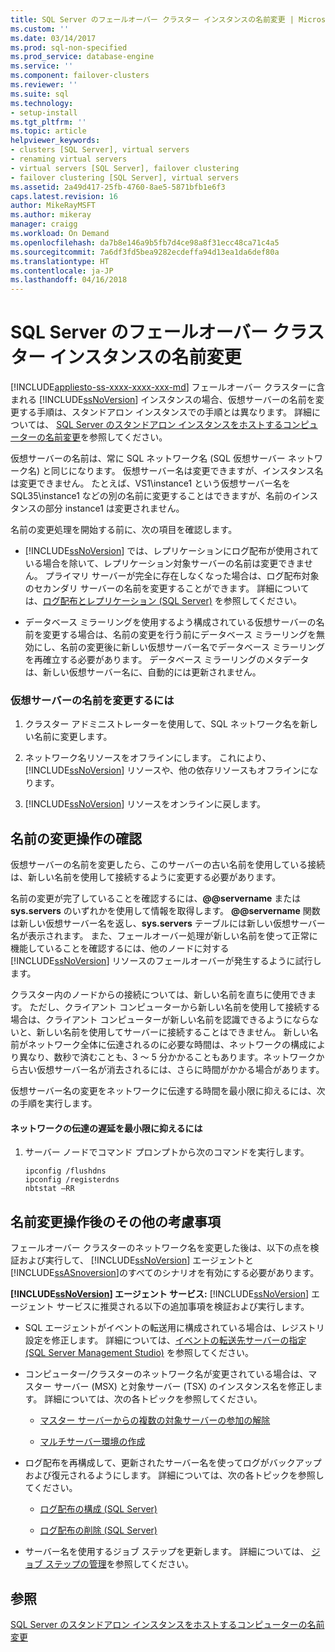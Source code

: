 ```yaml
---
title: SQL Server のフェールオーバー クラスター インスタンスの名前変更 | Microsoft Docs
ms.custom: ''
ms.date: 03/14/2017
ms.prod: sql-non-specified
ms.prod_service: database-engine
ms.service: ''
ms.component: failover-clusters
ms.reviewer: ''
ms.suite: sql
ms.technology:
- setup-install
ms.tgt_pltfrm: ''
ms.topic: article
helpviewer_keywords:
- clusters [SQL Server], virtual servers
- renaming virtual servers
- virtual servers [SQL Server], failover clustering
- failover clustering [SQL Server], virtual servers
ms.assetid: 2a49d417-25fb-4760-8ae5-5871bfb1e6f3
caps.latest.revision: 16
author: MikeRayMSFT
ms.author: mikeray
manager: craigg
ms.workload: On Demand
ms.openlocfilehash: da7b8e146a9b5fb7d4ce98a8f31ecc48ca71c4a5
ms.sourcegitcommit: 7a6df3fd5bea9282ecdeffa94d13ea1da6def80a
ms.translationtype: HT
ms.contentlocale: ja-JP
ms.lasthandoff: 04/16/2018
---
```

# <a name="rename-a-sql-server-failover-cluster-instance"></a>SQL Server のフェールオーバー クラスター インスタンスの名前変更
[!INCLUDE[appliesto-ss-xxxx-xxxx-xxx-md](../../../includes/appliesto-ss-xxxx-xxxx-xxx-md.md)]
  フェールオーバー クラスターに含まれる [!INCLUDE[ssNoVersion](../../../includes/ssnoversion-md.md)] インスタンスの場合、仮想サーバーの名前を変更する手順は、スタンドアロン インスタンスでの手順とは異なります。 詳細については、 [SQL Server のスタンドアロン インスタンスをホストするコンピューターの名前変更](../../../database-engine/install-windows/rename-a-computer-that-hosts-a-stand-alone-instance-of-sql-server.md)を参照してください。  
  
 仮想サーバーの名前は、常に SQL ネットワーク名 (SQL 仮想サーバー ネットワーク名) と同じになります。 仮想サーバー名は変更できますが、インスタンス名は変更できません。 たとえば、VS1\instance1 という仮想サーバー名を SQL35\instance1 などの別の名前に変更することはできますが、名前のインスタンスの部分 instance1 は変更されません。  
  
 名前の変更処理を開始する前に、次の項目を確認します。  
  
-   [!INCLUDE[ssNoVersion](../../../includes/ssnoversion-md.md)] では、レプリケーションにログ配布が使用されている場合を除いて、レプリケーション対象サーバーの名前は変更できません。 プライマリ サーバーが完全に存在しなくなった場合は、ログ配布対象のセカンダリ サーバーの名前を変更することができます。 詳細については、[ログ配布とレプリケーション &#40;SQL Server&#41;](../../../database-engine/log-shipping/log-shipping-and-replication-sql-server.md) を参照してください。  
  
-   データベース ミラーリングを使用するよう構成されている仮想サーバーの名前を変更する場合は、名前の変更を行う前にデータベース ミラーリングを無効にし、名前の変更後に新しい仮想サーバー名でデータベース ミラーリングを再確立する必要があります。 データベース ミラーリングのメタデータは、新しい仮想サーバー名に、自動的には更新されません。  
  
### <a name="to-rename-a-virtual-server"></a>仮想サーバーの名前を変更するには  
  
1.  クラスター アドミニストレーターを使用して、SQL ネットワーク名を新しい名前に変更します。  
  
2.  ネットワーク名リソースをオフラインにします。 これにより、 [!INCLUDE[ssNoVersion](../../../includes/ssnoversion-md.md)] リソースや、他の依存リソースもオフラインになります。  
  
3.  [!INCLUDE[ssNoVersion](../../../includes/ssnoversion-md.md)] リソースをオンラインに戻します。  
  
## <a name="verify-the-renaming-operation"></a>名前の変更操作の確認  
 仮想サーバーの名前を変更したら、このサーバーの古い名前を使用している接続は、新しい名前を使用して接続するように変更する必要があります。  
  
 名前の変更が完了していることを確認するには、**@@servername** または **sys.servers** のいずれかを使用して情報を取得します。 **@@servername** 関数は新しい仮想サーバー名を返し、**sys.servers** テーブルには新しい仮想サーバー名が表示されます。 また、フェールオーバー処理が新しい名前を使って正常に機能していることを確認するには、他のノードに対する [!INCLUDE[ssNoVersion](../../../includes/ssnoversion-md.md)] リソースのフェールオーバーが発生するように試行します。  
  
 クラスター内のノードからの接続については、新しい名前を直ちに使用できます。 ただし、クライアント コンピューターから新しい名前を使用して接続する場合は、クライアント コンピューターが新しい名前を認識できるようにならないと、新しい名前を使用してサーバーに接続することはできません。 新しい名前がネットワーク全体に伝達されるのに必要な時間は、ネットワークの構成により異なり、数秒で済むことも、3 ～ 5 分かかることもあります。ネットワークから古い仮想サーバー名が消去されるには、さらに時間がかかる場合があります。  
  
 仮想サーバー名の変更をネットワークに伝達する時間を最小限に抑えるには、次の手順を実行します。  
  
#### <a name="to-minimize-network-propagation-delay"></a>ネットワークの伝達の遅延を最小限に抑えるには  
  
1.  サーバー ノードでコマンド プロンプトから次のコマンドを実行します。  
  
    ```  
    ipconfig /flushdns  
    ipconfig /registerdns  
    nbtstat –RR  
    ```  
  
## <a name="additional-considerations-after-the-renaming-operation"></a>名前変更操作後のその他の考慮事項  
 フェールオーバー クラスターのネットワーク名を変更した後は、以下の点を検証および実行して、 [!INCLUDE[ssNoVersion](../../../includes/ssnoversion-md.md)] エージェントと [!INCLUDE[ssASnoversion](../../../includes/ssasnoversion-md.md)]のすべてのシナリオを有効にする必要があります。  
  
 **[!INCLUDE[ssNoVersion](../../../includes/ssnoversion-md.md)] エージェント サービス:** [!INCLUDE[ssNoVersion](../../../includes/ssnoversion-md.md)] エージェント サービスに推奨される以下の追加事項を検証および実行します。  
  
-   SQL エージェントがイベントの転送用に構成されている場合は、レジストリ設定を修正します。 詳細については、[イベントの転送先サーバーの指定 &#40;SQL Server Management Studio&#41;](http://msdn.microsoft.com/library/81dfcbe4-3000-4e77-99de-bf85fef63a12) を参照してください。  
  
-   コンピューター/クラスターのネットワーク名が変更されている場合は、マスター サーバー (MSX) と対象サーバー (TSX) のインスタンス名を修正します。 詳細については、次の各トピックを参照してください。  
  
    -   [マスター サーバーからの複数の対象サーバーの参加の解除](http://msdn.microsoft.com/library/61a3713b-403a-4806-bfc4-66db72ca1156)  
  
    -   [マルチサーバー環境の作成](http://msdn.microsoft.com/library/edc2b60d-15da-40a1-8ba3-f1d473366ee6)  
  
-   ログ配布を再構成して、更新されたサーバー名を使ってログがバックアップおよび復元されるようにします。 詳細については、次の各トピックを参照してください。  
  
    -   [ログ配布の構成 &#40;SQL Server&#41;](../../../database-engine/log-shipping/configure-log-shipping-sql-server.md)  
  
    -   [ログ配布の削除 &#40;SQL Server&#41;](../../../database-engine/log-shipping/remove-log-shipping-sql-server.md)  
  
-   サーバー名を使用するジョブ ステップを更新します。 詳細については、 [ジョブ ステップの管理](http://msdn.microsoft.com/library/51352afc-a0a4-428b-8985-f9e58bb57c31)を参照してください。  
  
## <a name="see-also"></a>参照  
 [SQL Server のスタンドアロン インスタンスをホストするコンピューターの名前変更](../../../database-engine/install-windows/rename-a-computer-that-hosts-a-stand-alone-instance-of-sql-server.md)  
  
  

